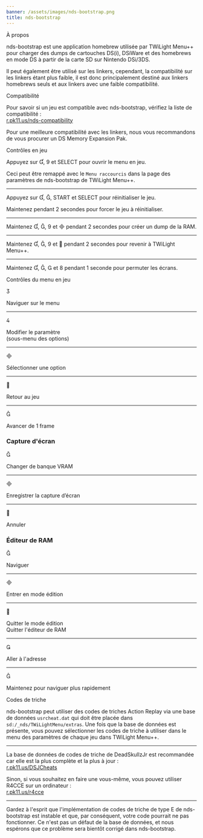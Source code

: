 ```yaml
---
banner: /assets/images/nds-bootstrap.png
title: nds-bootstrap
---
```


<div id="about" class="section-title">À propos</div>
<div class="section-body">
    <p>
        nds-bootstrap est une application homebrew utilisée par TWiLight Menu++ pour charger des dumps de cartouches DS(i), DSiWare et des homebrews en mode DS à partir de la carte SD sur Nintendo DSi/3DS.
    </p>
    <p>
        Il peut également être utilisé sur les linkers, cependant, la compatibilité sur les linkers étant plus faible, il est donc principalement destiné aux linkers homebrews seuls et aux linkers avec une faible compatibilité.
    </p>
</div>

<div id="compatibility" class="section-title">Compatibilité</div>
<div class="section-body">
    <p>
        Pour savoir si un jeu est compatible avec nds-bootstrap, vérifiez la liste de compatibilité :<br><a href="https://r.pk11.us/nds-compatibility">r.pk11.us/nds-compatibility</a>
    </p>
    <p>
        Pour une meilleure compatibilité avec les linkers, nous vous recommandons de vous procurer un DS Memory Expansion Pak.
    </p>
</div>

<div id="controls" class="section-title">Contrôles en jeu</div>
<div class="section-body">
    <p>
        Appuyez sur &#xE004;, &#xE07A; et SELECT pour ouvrir le menu en jeu.
    </p>
    <p>
        Ceci peut être remappé avec le <code>Menu raccourcis</code> dans la page des paramètres de nds-bootstrap de TWiLight Menu++.
    </p>
    <hr>
    <p>
        Appuyez sur &#xE004;, &#xE005;, START et SELECT pour réinitialiser le jeu.
    </p>
    <p>
        Maintenez pendant 2 secondes pour forcer le jeu à réinitialiser.
    </p>
    <hr>
    <p>
        Maintenez &#xE004;, &#xE005;, &#xE07A; et &#xE000; pendant 2 secondes pour créer un dump de la RAM.
    </p>
    <hr>
    <p>
        Maintenez &#xE004;, &#xE005;, &#xE07A; et &#xE001; pendant 2 secondes pour revenir à TWiLight Menu++.
    </p>
    <hr>
    <p>
        Maintenez &#xE004;, &#xE005;, &#xE002; et &#xE079; pendant 1 seconde pour permuter les écrans.
    </p>
</div>

<div id="menu-controls" class="section-title">Contrôles du menu en jeu</div>
<div class="section-body">
    <div class="button-action-group">
        <p class="button-action button">&#xE07D;</p>
        <p class="button-action-text">Naviguer sur le menu</p>
    </div>
    <hr>
    <div class="button-action-group">
        <p class="button-action button">&#xE07E;</p>
        <p class="button-action-text">Modifier le paramètre<br>(sous-menu des options)</p>
    </div>
    <hr>
    <div class="button-action-group">
        <p class="button-action button">&#xE000;</p>
        <p class="button-action-text">Sélectionner une option</p>
    </div>
    <hr>
    <div class="button-action-group">
        <p class="button-action button">&#xE001;</p>
        <p class="button-action-text">Retour au jeu</p>
    </div>
    <hr>
    <div class="button-action-group">
        <p class="button-action button">&#xE005;</p>
        <p class="button-action-text">Avancer de 1 frame</p>
    </div>
    <h3>Capture d'écran</h3>
    <div class="button-action-group">
        <p class="button-action button">&#xE006;</p>
        <p class="button-action-text">Changer de banque VRAM</p>
    </div>
    <hr>
    <div class="button-action-group">
        <p class="button-action button">&#xE000;</p>
        <p class="button-action-text">Enregistrer la capture d’écran</p>
    </div>
    <hr>
    <div class="button-action-group">
        <p class="button-action button">&#xE001;</p>
        <p class="button-action-text">Annuler</p>
    </div>
    <h3>Éditeur de RAM</h3>
    <div class="button-action-group">
        <p class="button-action button">&#xE006;</p>
        <p class="button-action-text">Naviguer</p>
    </div>
    <hr>
    <div class="button-action-group">
        <p class="button-action button">&#xE000;</p>
        <p class="button-action-text">Entrer en mode édition</p>
    </div>
    <hr>
    <div class="button-action-group">
        <p class="button-action button">&#xE001;</p>
        <p class="button-action-text">Quitter le mode édition<br>Quitter l'éditeur de RAM</p>
    </div>
    <hr>
    <div class="button-action-group">
        <p class="button-action button">&#xE003;</p>
        <p class="button-action-text">Aller à l'adresse</p>
    </div>
    <hr>
    <div class="button-action-group">
        <p class="button-action button">&#xE005;</p>
        <p class="button-action-text">Maintenez pour naviguer plus rapidement</p>
    </div>
</div>

<div id="cheats" class="section-title">Codes de triche</div>
<div class="section-body">
    <p>
        nds-bootstrap peut utiliser des codes de triches Action Replay via une base de données <code>usrcheat.dat</code> qui doit être placée dans <code>sd:/_nds/TWiLightMenu/extras</code>. Une fois que la base de données est présente, vous pouvez sélectionner les codes de triche à utiliser dans le menu des paramètres de chaque jeu dans TWiLight Menu++.
    </p>
    <hr>
    <p>
        La base de données de codes de triche de DeadSkullzJr est recommandée car elle est la plus complète et la plus à jour :<br><a href="https://r.pk11.us/DSJCheats">r.pk11.us/DSJCheats</a>
    </p>
    <p>
        Sinon, si vous souhaitez en faire une vous-même, vous pouvez utiliser R4CCE sur un ordinateur :<br><a href="https://r.pk11.us/r4cce">r.pk11.us/r4cce</a>
    </p>
    <hr>
    <p>
        Gardez à l'esprit que l'implémentation de codes de triche de type E de nds-bootstrap est instable et que, par conséquent, votre code pourrait ne pas fonctionner. Ce n'est pas un défaut de la base de données, et nous espérons que ce problème sera bientôt corrigé dans nds-bootstrap.
    </p>
</div>
